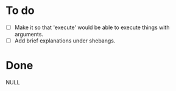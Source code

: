 # To do
- [ ] Make it so that 'execute' would be able to execute things with arguments.
- [ ] Add brief explanations under shebangs.

# Done
NULL
